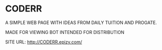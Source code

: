 # CODERR

A SIMPLE WEB PAGE WITH IDEAS FROM DAILY TUITION AND PROGATE.

MADE FOR VIEWING BOT INTENDED FOR DISTRIBUTION

SITE URL: 	http://CODERR.epizy.com/
